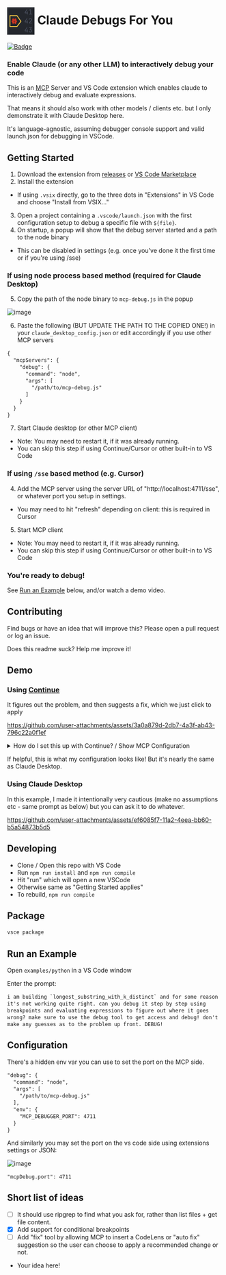 # <img src="./images/claude-debugs-for-you.png" width="64" height="64" alt="description" align="center"> Claude Debugs For You


[![Badge](https://img.shields.io/badge/Visual%20Studio%20Marketplace-0.0.4-blue.svg)](https://marketplace.visualstudio.com/items?itemName=JasonMcGhee.claude-debugs-for-you)

### Enable Claude (or any other LLM) to interactively debug your code

This is an [MCP](https://docs.anthropic.com/en/docs/build-with-claude/mcp) Server and VS Code extension which enables claude to interactively debug and evaluate expressions.

That means it should also work with other models / clients etc. but I only demonstrate it with Claude Desktop here.

It's language-agnostic, assuming debugger console support and valid launch.json for debugging in VSCode.

## Getting Started

1. Download the extension from [releases](https://github.com/jasonjmcghee/claude-debugs-for-you/releases/) or [VS Code Marketplace](https://marketplace.visualstudio.com/items?itemName=JasonMcGhee.claude-debugs-for-you)
2. Install the extension
  - If using `.vsix` directly, go to the three dots in "Extensions" in VS Code and choose "Install from VSIX..."
3. Open a project containing a `.vscode/launch.json` with the first configuration setup to debug a specific file with `${file}`.
4. On startup, a popup will show that the debug server started and a path to the node binary
  - This can be disabled in settings (e.g. once you've done it the first time or if you're using /sse)

### If using node process based method (required for Claude Desktop)
5. Copy the path of the node binary to `mcp-debug.js` in the popup

<img width="384" alt="image" src="https://github.com/user-attachments/assets/5de31d62-32e5-4eac-83f1-cd6bacc2ab7d" />

6. Paste the following (BUT UPDATE THE PATH TO THE COPIED ONE!) in your `claude_desktop_config.json` or edit accordingly if you use other MCP servers

```
{
  "mcpServers": {
    "debug": {
      "command": "node",
      "args": [
        "/path/to/mcp-debug.js"
      ]
    }
  }
}
```

7. Start Claude desktop (or other MCP client)
  - Note: You may need to restart it, if it was already running.
  - You can skip this step if using Continue/Cursor or other built-in to VS Code

### If using `/sse` based method (e.g. Cursor)
4. Add the MCP server using the server URL of "http://localhost:4711/sse", or whatever port you setup in settings.
  - You may need to hit "refresh" depending on client: this is required in Cursor
5. Start MCP client
  - Note: You may need to restart it, if it was already running.
  - You can skip this step if using Continue/Cursor or other built-in to VS Code

### You're ready to debug!

See [Run  an Example](#run-an-example) below, and/or watch a demo video.

## Contributing

Find bugs or have an idea that will improve this? Please open a pull request or log an issue.

Does this readme suck? Help me improve it!

## Demo

### Using [Continue](https://github.com/continuedev/continue)

It figures out the problem, and then suggests a fix, which we just click to apply

https://github.com/user-attachments/assets/3a0a879d-2db7-4a3f-ab43-796c22a0f1ef

<details>
  <summary>How do I set this up with Continue? / Show MCP Configuration</summary>

  [Read the docs!](https://docs.continue.dev/customize/tools)

  Configuration:
  
  ```json
  {
    ...
    "experimental": {
      "modelContextProtocolServers": [
        {
          "transport": {
            "type": "stdio",
            "command": "node",
            "args": [
              "/Users/jason/Library/Application Support/Code/User/globalStorage/jasonmcghee.claude-debugs-for-you/mcp-debug.js"
            ]
          }
        }
      ]
    }
  }
  ```

  You'll also need to choose a model capable of using tools.

  When the list of tools pops up, make sure to click "debug" in the list of your tools, and set it to be "Automatic".

  ### Troubleshooting

  If you are seeing MCP errors in continue, try disabling / re-enabling the continue plugin

</details>

If helpful, this is what my configuration looks like! But it's nearly the same as Claude Desktop.


### Using Claude Desktop

In this example, I made it intentionally very cautious (make no assumptions etc - same prompt as below) but you can ask it to do whatever.

https://github.com/user-attachments/assets/ef6085f7-11a2-4eea-bb60-b5a54873b5d5

## Developing

- Clone / Open this repo with VS Code
- Run `npm run install` and `npm run compile`
- Hit "run" which will open a new VSCode
- Otherwise same as "Getting Started applies"
- To rebuild, `npm run compile`

## Package

```bash
vsce package
```


## Run an Example

Open `examples/python` in a VS Code window

Enter the prompt:

```
i am building `longest_substring_with_k_distinct` and for some reason it's not working quite right. can you debug it step by step using breakpoints and evaluating expressions to figure out where it goes wrong? make sure to use the debug tool to get access and debug! don't make any guesses as to the problem up front. DEBUG!
```

## Configuration

There's a hidden env var you can use to set the port on the MCP side.

```
"debug": {
  "command": "node",
  "args": [
    "/path/to/mcp-debug.js"
  ],
  "env": {
    "MCP_DEBUGGER_PORT": 4711
  }
}
```

And similarly you may set the port on the vs code side using extensions settings or JSON:

<img width="243" alt="image" src="https://github.com/user-attachments/assets/51037811-b4f1-4c65-9344-f4d14d059be7" />

```
"mcpDebug.port": 4711
```

## Short list of ideas

- [ ] It should use ripgrep to find what you ask for, rather than list files + get file content.
- [x] Add support for conditional breakpoints
- [ ] Add "fix" tool by allowing MCP to insert a CodeLens or "auto fix" suggestion so the user can choose to apply a recommended change or not.
- Your idea here!
